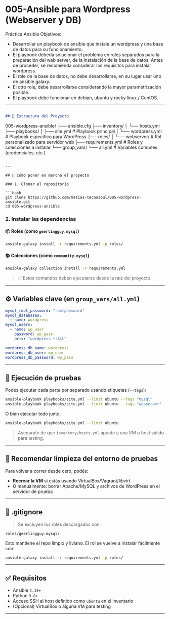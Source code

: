 # 005-Ansible para Wordpress (Webserver y DB)
Práctica Ansible
Objetivos:
- Desarrollar un playbook de ansible que instale un wordpress y una base de datos para su funcionamiento. 
- El playbook debería solucionar el problema en roles separados para la preparación del web server, de la instalación de la base de datos. Antes de proceder, se recomienda considerar los requisitos para instalar wordpress. 
- El role de la base de datos, no debe desarrollarse, en su lugar usar uno de ansible galaxy. 
- El otro role, debe desarrollarse considerando la mayor parametrización posible. 
- El playbook debe funcionar en debian, ubuntu y rocky linux / CentOS.

---
```markdown

## 📁 Estructura del Proyecto

```

005-wordpress-ansible/
├── ansible.cfg
├── inventory/
│   └── hosts.yml
├── playbooks/
│   ├── site.yml           # Playbook principal
│   └── wordpress.yml      # Playbook específico para WordPress
├── roles/
│   └── webserver/         # Rol personalizado para servidor web
├── requirements.yml       # Roles y colecciones a instalar
└── group\_vars/
└── all.yml            # Variables comunes (credenciales, etc.)

````

---

## 🚀 Cómo poner en marcha el proyecto

### 1. Clonar el repositorio

```bash
git clone https://github.com/matias-tecnosoul/005-wordpress-ansible.git
cd 005-wordpress-ansible
````

### 2. Instalar las dependencias

#### 📦 Roles (como `geerlingguy.mysql`)

```bash
ansible-galaxy install -r requirements.yml -p roles/
```

#### 📚 Colecciones (como `community.mysql`)

```bash
ansible-galaxy collection install -r requirements.yml
```

> ✅ Estos comandos deben ejecutarse desde la raíz del proyecto.

---

## ⚙️ Variables clave (en `group_vars/all.yml`)

```yaml
mysql_root_password: "rootpassword"
mysql_databases:
  - name: wordpress
mysql_users:
  - name: wp_user
    password: wp_pass
    priv: "wordpress.*:ALL"

wordpress_db_name: wordpress
wordpress_db_user: wp_user
wordpress_db_password: wp_pass
```

---

## 🧪 Ejecución de pruebas

Podés ejecutar cada parte por separado usando etiquetas (`--tags`):

```bash
ansible-playbook playbooks/site.yml --limit ubuntu --tags "mysql"
ansible-playbook playbooks/site.yml --limit ubuntu --tags "webserver"
```

O bien ejecutar todo junto:

```bash
ansible-playbook playbooks/site.yml --limit ubuntu
```

> Asegurate de que `inventory/hosts.yml` apunte a una VM o host válido para testing.

---

## 🧹 Recomendar limpieza del entorno de pruebas

Para volver a correr desde cero, podés:

* **Recrear la VM** si estás usando VirtualBox/Vagrant/libvirt
* O manualmente: borrar Apache/MySQL y archivos de WordPress en el servidor de prueba

---

## 📄 .gitignore

> Se excluyen los roles descargados con:

```
roles/geerlingguy.mysql/
```

Esto mantiene el repo limpio y liviano. El rol se vuelve a instalar fácilmente con:

```bash
ansible-galaxy install -r requirements.yml -p roles/
```

---

## ✅ Requisitos

* Ansible `2.14+`
* Python `3.8+`
* Acceso SSH al host definido como `ubuntu` en el inventario
* (Opcional) VirtualBox o alguna VM para testing

---
